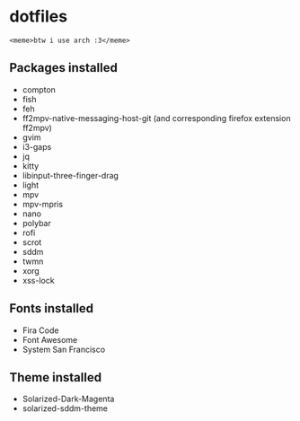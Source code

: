 # dotfiles
`<meme>btw i use arch :3</meme>`

## Packages installed
- compton
- fish
- feh
- ff2mpv-native-messaging-host-git (and corresponding firefox extension ff2mpv)
- gvim
- i3-gaps
- jq
- kitty
- libinput-three-finger-drag
- light
- mpv
- mpv-mpris
- nano
- polybar
- rofi
- scrot
- sddm
- twmn
- xorg
- xss-lock

## Fonts installed
- Fira Code
- Font Awesome
- System San Francisco

## Theme installed
- Solarized-Dark-Magenta
- solarized-sddm-theme
